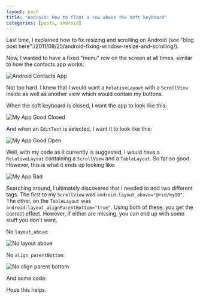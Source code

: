 ```yaml
---
layout: post
title: "Android: How to float a row above the soft keyboard"
categories: [posts, android]
---
```

Last time, I explained how to fix resizing and scrolling on Android (see "blog post here":/2011/08/25/android-fixing-window-resize-and-scrolling/).

Now, I wanted to have a fixed "menu" row on the screen at all times, similar to how the contacts app works:

<img src="/media/android_contacts_app.png" alt="Android Contacts App" title="Android Contacts App" />

Not too hard. I knew that I would want a <code>RelativeLayout</code> with a <code>ScrollView</code> inside as well as another view which would contain my buttons.

When the soft keyboard is closed, I want the app to look like this:

<img src="/media/android_good_closed.png" alt="My App Good Closed" title="My App Good Closed" />

And when an <code>EditText</code> is selected, I want it to look like this:

<img src="/media/android_good_open.png" alt="My App Good Open" title="My App Good Open" />

Well, with my code as it currently is suggested, I would have a <code>RelativeLayout</code> containing a <code>ScrollView</code> and a <code>TableLayout</code>. So far so good. However, this is what it ends up looking like:

<img src="/media/android_bad_both.png" alt="My App Bad" title="My App Bad" />

Searching around, I ultimately discovered that I needed to add two different tags. The first to my <code>ScrollView</code> was <code>android:layout_above="@+id/myID"</code>. The other, on the <code>TableLayout</code> was <code>android:layout_alignParentBottom="true"</code>. Using both of these, you get the correct effect. However, if either are missing, you can end up with some stuff you don't want.

No <code>layout_above</code>:

<img src="/media/android_bad_no_layout_above.png" alt="No layout above" title="No layout above" />

No <code>align_parentBottom</code>:

<img src="/media/android_bad_no_align_parentBottom.png" alt="No align parent bottom" title="No align parent bottom" />

And some code:

<script src="https://gist.github.com/1182279.js"></script>

Hope this helps.